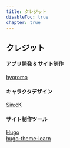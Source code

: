```yaml
---
title: クレジット
disableToc: true
chapter: true
---
```


## クレジット

#### アプリ開発 & サイト制作

[hyoromo](https://twitter.com/hyoromo)

#### キャラクタデザイン

[Sin:cK](https://www.sinck-strangebox.com/)

#### サイト制作ツール

[Hugo](https://gohugo.io/)<br>
[hugo-theme-learn](https://github.com/matcornic/hugo-theme-learn/)
